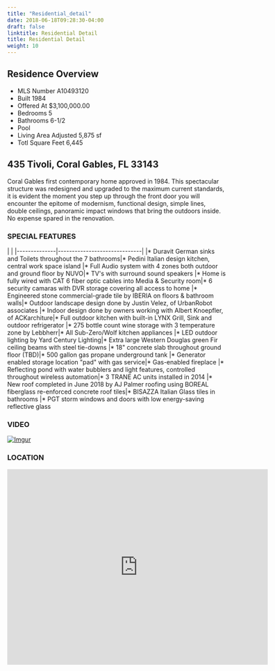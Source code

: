 ```yaml
---
title: "Residential_detail"
date: 2018-06-18T09:28:30-04:00
draft: false
linktitle: Residential Detail
title: Residential Detail
weight: 10
---
```

## Residence Overview
* MLS Number  A10493120
* Built  1984
* Offered At $3,100,000.00
* Bedrooms 5
* Bathrooms 6-1/2
* Pool
* Living Area Adjusted 5,875 sf
* Totl Square Feet 6,445

## 435 Tivoli, Coral Gables, FL 33143

Coral Gables first contemporary home approved in 1984.  This spectacular structure was redesigned and upgraded to the maximum current standards, it is evident the moment you step up through the front door you will encounter the epitome of modernism, functional design, simple lines, double ceilings, panoramic impact windows that bring the outdoors inside. No expense spared in the renovation.

### SPECIAL FEATURES

|          |
|--------------|------------------------------|
|* Duravit German sinks and Toilets throughout the 7 bathrooms|* Pedini Italian design kitchen, central work space island
|* Full Audio system with 4 zones both outdoor and ground floor by NUVO|* TV's with surround sound speakers
|* Home is fully wired with CAT 6 fiber optic cables into Media & Security room|* 6 security camaras with DVR storage covering all access to home
|* Engineered stone commercial-grade tile by IBERIA on floors & bathroom walls|* Outdoor landscape design done by Justin Velez, of UrbanRobot associates
|* Indoor design done by owners working with Albert Knoepfler, of ACKarchiture|* Full outdoor kitchen with built-in LYNX Grill, Sink and outdoor refrigerator
|* 275 bottle count wine storage with 3 temperature zone by Lebbherr|* All Sub-Zero/Wolf kitchen appliances
|* LED outdoor lighting by Yard Century Lighting|* Extra large Western Douglas green Fir ceiling beams with steel tie-downs
|* 18" concrete slab throughout ground floor (TBD)|* 500 gallon gas propane underground tank
|* Generator enabled storage location "pad" with gas service|* Gas-enabled fireplace
|* Reflecting pond with water bubblers and light features, controlled throughout wireless automation|* 3 TRANE AC units installed in 2014
|* New roof completed in June 2018 by AJ Palmer roofing using BOREAL fiberglass re-enforced concrete roof tiles|* BISAZZA Italian Glass tiles in bathrooms
|* PGT storm windows and doors with low energy-saving reflective glass

### VIDEO

[![Imgur](https://i.imgur.com/nW3VryC.png?1)](https://youtu.be/1Fgf9IaaBiU")



### LOCATION

<div class="google-maps">
<iframe src="https://www.google.com/maps/embed?pb=!1m18!1m12!1m3!1d3594.991247443682!2d-80.2649836868366!3d25.70471381723448!2m3!1f0!2f0!3f0!3m2!1i1024!2i768!4f13.1!3m3!1m2!1s0x88d9c81a5ff62d0b%3A0x9d8bb8851f6eca29!2s435+Tivoli+Ave%2C+Coral+Gables%2C+FL+33143!5e0!3m2!1sen!2sus!4v1530119425798" width="600" height="450" frameborder="0" style="border:0" allowfullscreen></iframe>
</div>

<!--more-->
